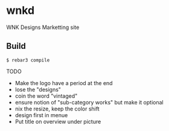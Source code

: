 wnkd
=====
WNK Designs Marketting site

Build
-----

    $ rebar3 compile


TODO

* Make the logo have a period at the end
* lose the "designs"
* coin the word "vintaged"
* ensure notion of "sub-category works" but make it optional
* nix the resize, keep the color shift
* design first in menue
* Put title on overview under picture
